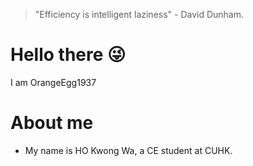 > "Efficiency is intelligent laziness" - David Dunham.
# Hello there 😜
I am OrangeEgg1937

# About me
  - My name is HO Kwong Wa, a CE student at CUHK.
